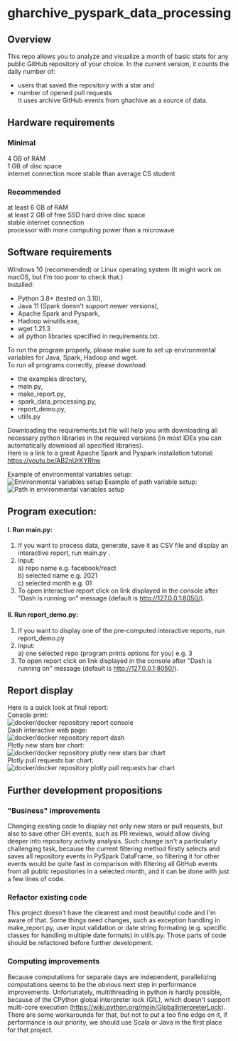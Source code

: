 # gharchive_pyspark_data_processing
## Overview
This repo allows you to analyze and visualize a month of basic stats for any public GitHub repository of your choice. In the current version, it counts the daily number of: <br />
- users that saved the repository with a star and <br />
- number of opened pull requests <br />
It uses archive GitHub events from ghachive as a source of data.
## Hardware  requirements
### Minimal
4 GB of RAM <br />
1 GB of disc space <br />
internet connection more stable than average CS student<br />

### Recommended
at least 6 GB of RAM <br />
at least 2 GB of free SSD hard drive disc space <br />
stable internet connection <br />
processor with more computing power than a microwave

## Software requirements
Windows 10 (recommended) or Linux operating system (It might work on macOS, but I'm too poor to check that.) <br />
Installed: <br /> 
- Python 3.8+ (tested on 3.10), <br /> 
- Java 11 (Spark doesn't support newer versions), <br/>
- Apache Spark and Pyspark, <br />
- Hadoop winutils.exe, <br />
- wget 1.21.3  <br />
- all python libraries specified in requirements.txt.  <br />

To run the program properly, please make sure to set up environmental variables for Java, Spark, Hadoop and wget.  <br />
To run all programs correctly, please download:  <br />
- the examples directory,  <br /> 
- main.py,  <br />
- make_report.py,  <br /> 
- spark_data_processing.py,  <br /> 
- report_demo.py,  <br />
- utills.py  <br />

Downloading the requirements.txt file will help you with downloading all necessary python libraries in the required versions 
(in most IDEs you can automatically download all specified libraries).  <br />
Here is a link to a great Apache Spark and Pyspark installation tutorial: https://youtu.be/AB2nUrKYRhw  <br />

Example of environmental variables setup: <br />
<img src="/assets/environmental_variables.PNG" alt="Environmental variables setup" title="Environmental variables setup">
Example of path variable setup: <br />
<img src="/assets/path_environmental_variables.PNG" alt="Path in environmental variables setup" title="Path in environmental variables setup">
<br />

## Program execution:
#### I. Run main.py:
1. If you want to process data, generate, save it as CSV file and display an interactive report, run main.py . <br />
2. Input: <br />
a) repo name e.g. facebook/react <br />
b) selected name e.g. 2021 <br />
c) selected month e.g. 01 <br />
3. To open interactive report click on link displayed in the console after "Dash is running on" message (default is http://127.0.0.1:8050/).
#### II. Run report_demo.py: 
1. If you want to display one of the pre-computed interactive reports, run report_demo.py <br />
2. Input: <br />
a) one selected repo (program prints options for you) e.g. 3 <br />
3. To open report click on link displayed in the console after "Dash is running on" message (default is http://127.0.0.1:8050/).

## Report display
Here is a quick look at final report: <br />
Console print: <br />
<img src="/assets/docker_report_console.PNG" alt="docker/docker repository report console" title="docker/docker repository report console"> <br />
Dash interactive web page: <br /> 
<img src="/assets/docker_report_charts.PNG" alt="docker/docker repository report dash" title="docker/docker repository report dash"> <br />
Plotly new stars bar chart: <br />
<img src="/assets/docker_plotly_stars_bar_chart.png" alt="docker/docker repository plotly new stars bar chart" 
     title="docker/docker repository plotly new stars bar chart"> <br />
Plotly pull requests bar chart: <br />
<img src="/assets/docker_plotly_pull_requests_bar_chart.png" alt="docker/docker repository plotly pull requests bar chart" 
     title="docker/docker repository plotly pull requests bar chart"> <br />
     
## Further development propositions

### "Business"  improvements
Changing existing code to display not only new stars or pull requests, but also to save other GH events, such as PR reviews, would allow diving deeper into 
repository activity analysis. Such change isn't a particularly challenging task, because the current filtering method firstly selects and saves all repository events in 
PySpark DataFrame, so filtering it for other events would be quite fast in comparison with filtering all GitHub events from all public repositories in a selected month,
and it can be done with just a few lines of code.

### Refactor existing code
This project doesn't have the cleanest and most beautiful code and I'm aware of that. Some things need changes, such as exception handling in make_report.py, user input validation or date string formating (e.g. specific classes for handling multiple date formats) in utills.py. Those parts of code should be refactored before further development.

### Computing improvements
Because computations for separate days are independent, parallelizing computations seems to be the obvious next step in performance improvements. Unfortunately,
multithreading in python is hardly possible, because of the CPython global interpreter lock (GIL), which doesn't support multi-core execution (https://wiki.python.org/moin/GlobalInterpreterLock). There are some workarounds for that, but not to put a too fine edge on it, if performance is our priority, 
we should use Scala or Java in the first place for that project.
